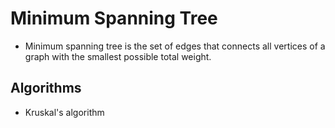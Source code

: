 # Minimum Spanning Tree

- Minimum spanning tree is the set of edges that connects all vertices of a graph with the smallest possible total weight.

## Algorithms
- Kruskal's algorithm